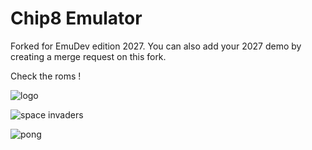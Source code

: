 Chip8 Emulator
==============

Forked for EmuDev edition 2027.
You can also add your 2027 demo by creating a merge request on this fork.

Check the roms !

![logo](logo.png)


![space invaders](space_invaders.png)


![pong](pong.png)
